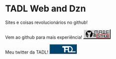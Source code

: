 # TADL Web and Dzn
Sites e coisas revolucionários no github!

Vem ao github para mais experiência!
<a href="https://github.com/PNWMgithubBR/pnwmgithubbr.github.io">
<img src="imagens_especiais/botaogit.png" style="width:88px;height:31px;">
</a>

Meu twitter da TADL!
<a href="https://twitter.com/tadldzn">
<img src="imagens_especiais/twitter.gif" style="width:88px;height:31px;">
</a>
